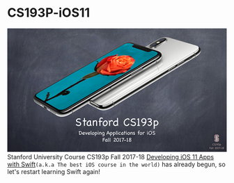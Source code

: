 # CS193P-iOS11
![CS193P](https://raw.githubusercontent.com/DonQvixote/CS193P-iOS11/master/CS193P-iOS11.png)  
Stanford University Course CS193p Fall 2017-18 [Developing iOS 11 Apps with Swift](https://itunes.apple.com/us/course/developing-ios-11-apps-with-swift/id1309275316)`(a.k.a The best iOS course in the world)` has already begun, so let's restart learning Swift again!

